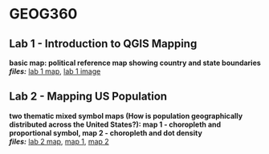 # GEOG360

## Lab 1 - Introduction to QGIS Mapping  
**basic map: political reference map showing country and state boundaries**  
***files:*** [lab 1 map](lab1.qgs), [lab 1 image](lab1.png)

## Lab 2 - Mapping US Population
**two thematic mixed symbol maps (How is population geographically distributed across the United States?): map 1 - choropleth and proportional symbol, map 2 - choropleth and dot density**  
***files:*** [lab 2 map](lab2.qgs), [map 1](lab2map1.png), [map 2](lab2map2.png)
